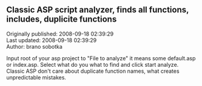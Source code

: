 ## Classic ASP script analyzer, finds all functions, includes, duplicite functions  
Originally published: 2008-09-18 02:39:29  
Last updated: 2008-09-18 02:39:29  
Author: brano sobotka  
  
Input root of your asp project to "File to analyze" it means some default.asp or index.asp. Select what do you what to find and click start analyze. Classic ASP don't care about duplicate function names, what creates unpredictable mistakes.